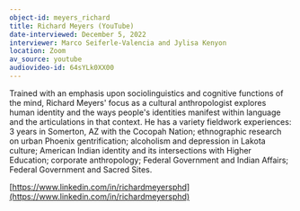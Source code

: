 ```yaml
---
object-id: meyers_richard
title: Richard Meyers (YouTube)
date-interviewed: December 5, 2022
interviewer: Marco Seiferle-Valencia and Jylisa Kenyon
location: Zoom
av_source: youtube
audiovideo-id: 64sYLk0XX00
---
```


Trained with an emphasis upon sociolinguistics and cognitive functions of the mind, Richard Meyers' focus as a cultural anthropologist explores human identity and the ways people's identities manifest within language and the articulations in that context. He has a variety fieldwork experiences: 3 years in Somerton, AZ with the Cocopah Nation; ethnographic research on urban Phoenix gentrification; alcoholism and depression in Lakota culture; American Indian identity and its intersections with Higher Education; corporate anthropology; Federal Government and Indian Affairs; Federal Government and Sacred Sites.

[https://www.linkedin.com/in/richardmeyersphd](https://www.linkedin.com/in/richardmeyersphd)
